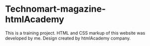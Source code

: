 # Technomart-magazine-htmlAcademy
This is a  training project. HTML and CSS markup of this website was developed by me. Design created by htmlAcademy company.
